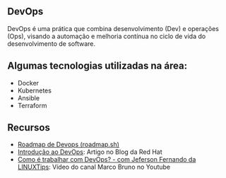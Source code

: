 ## DevOps

DevOps é uma prática que combina desenvolvimento (Dev) e operações (Ops), visando a automação e melhoria contínua no ciclo de vida do desenvolvimento de software.

## Algumas tecnologias utilizadas na área:

-   Docker
-   Kubernetes
-   Ansible
-   Terraform

## Recursos

-   [Roadmap de Devops (roadmap.sh)](https://roadmap.sh/devops)
-   [Introdução ao DevOps](https://www.redhat.com/pt-br/topics/devops): Artigo no Blog da Red Hat
-   [Como é trabalhar com DevOps? - com Jeferson Fernando da LINUXTips](https://www.youtube.com/watch?v=zrrdkV1JCDE): Vídeo do canal Marco Bruno no Youtube
